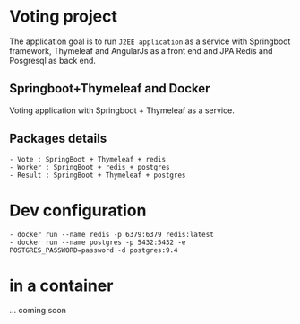 # Voting project
The application goal is to run `J2EE application` as a service with Springboot framework, Thymeleaf and AngularJs as a front end and JPA Redis and Posgresql as back end.

## Springboot+Thymeleaf and Docker
Voting application with Springboot + Thymeleaf as a service.

## Packages details 
    - Vote : SpringBoot + Thymeleaf + redis 
    - Worker : SpringBoot + redis + postgres
    - Result : SpringBoot + Thymeleaf + postgres

# Dev configuration
    - docker run --name redis -p 6379:6379 redis:latest
    - docker run --name postgres -p 5432:5432 -e POSTGRES_PASSWORD=password -d postgres:9.4

# in a container
... coming soon
 
	
